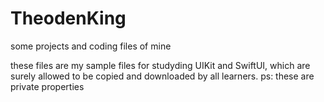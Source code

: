 # TheodenKing
some projects and coding files of mine

these files are my sample files for studyding UIKit and SwiftUI, which are surely allowed to be copied and downloaded by all learners.
ps: these are private properties
